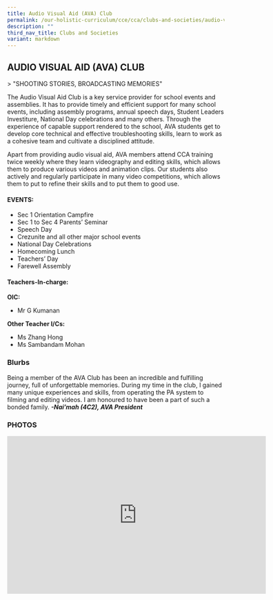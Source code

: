```yaml
---
title: Audio Visual Aid (AVA) Club
permalink: /our-holistic-curriculum/cce/cca/clubs-and-societies/audio-visual-aid-ava-club/
description: ""
third_nav_title: Clubs and Societies
variant: markdown
---
```

## AUDIO VISUAL AID (AVA) CLUB

&gt; "SHOOTING STORIES, BROADCASTING MEMORIES"

The Audio Visual Aid Club is a key service provider for school events and assemblies. It has to provide timely and efficient support for many school events, including assembly programs, annual speech days, Student Leaders Investiture, National Day celebrations and many others. Through the experience of capable support rendered to the school, AVA students get to develop core technical and effective troubleshooting skills, learn to work as a cohesive team and cultivate a disciplined attitude.  
  
Apart from providing audio visual aid, AVA members attend CCA training twice weekly where they learn videography and editing skills, which allows them to produce various videos and animation clips. Our students also actively and regularly participate in many video competitions, which allows them to put to refine their skills and to put them to good use.

#### **EVENTS:**
*   Sec 1 Orientation Campfire
*   Sec 1 to Sec 4 Parents’ Seminar
*   Speech Day
*   Crezunite and all other major school events
*   National Day Celebrations
*   Homecoming Lunch
*   Teachers’ Day
*   Farewell Assembly


#### **Teachers-In-charge:**
**OIC:**  
* Mr G Kumanan
  
**Other Teacher I/Cs:**  
* Ms Zhang Hong
* Ms Sambandam Mohan



### **Blurbs**
Being a member of the AVA Club has been an incredible and fulfilling journey, full of unforgettable memories. During my time in the club, I gained many unique experiences and skills, from operating the PA system to filming and editing videos. I am honoured to have been a part of such a bonded family. ***-Nai’mah (4C2), AVA President***



### **PHOTOS** ###

<iframe allowfullscreen="true" height="366" width="600" frameborder="0" src="https://docs.google.com/presentation/d/e/2PACX-1vRhOTar2O04KFnUPC31WsDmRjAbXI4_zDez1HIX0GZzdos8P7nL8Ub8fTW1aqUGtO-YRbKhtYSgCWhQ/embed?start=true&amp;loop=true&amp;delayms=3000"></iframe>